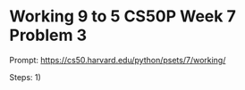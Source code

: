 # Working 9 to 5 CS50P Week 7 Problem 3

Prompt:
https://cs50.harvard.edu/python/psets/7/working/

Steps:
1)  
